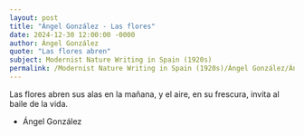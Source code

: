 ```yaml
---
layout: post
title: "Ángel González - Las flores"
date: 2024-12-30 12:00:00 -0000
author: Ángel González
quote: "Las flores abren"
subject: Modernist Nature Writing in Spain (1920s)
permalink: /Modernist Nature Writing in Spain (1920s)/Ángel González/Ángel González - Las flores
---
```


Las flores abren
sus alas en la mañana,
y el aire,
en su frescura, invita
al baile de la vida.

- Ángel González

